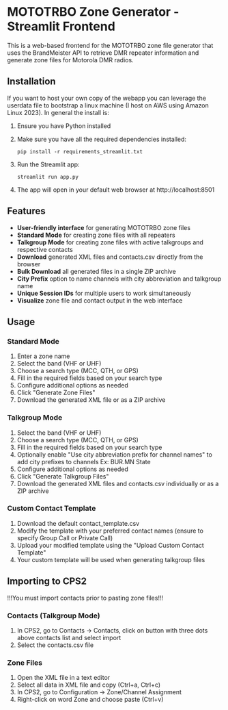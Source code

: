 # MOTOTRBO Zone Generator - Streamlit Frontend

This is a web-based frontend for the MOTOTRBO zone file generator that uses the BrandMeister API to retrieve DMR repeater information and generate zone files for Motorola DMR radios.

## Installation
If you want to host your own copy of the webapp you can leverage the userdata file to bootstrap a linux machine (I host on AWS using Amazon Linux 2023). In general the install is:
1. Ensure you have Python installed

2. Make sure you have all the required dependencies installed:
   ```
   pip install -r requirements_streamlit.txt
   ```

3. Run the Streamlit app:
   ```
   streamlit run app.py
   ```

4. The app will open in your default web browser at http://localhost:8501

## Features

- **User-friendly interface** for generating MOTOTRBO zone files
- **Standard Mode** for creating zone files with all repeaters
- **Talkgroup Mode** for creating zone files with active talkgroups and respective contacts
- **Download** generated XML files and contacts.csv directly from the browser
- **Bulk Download** all generated files in a single ZIP archive
- **City Prefix** option to name channels with city abbreviation and talkgroup name
- **Unique Session IDs** for multiple users to work simultaneously
- **Visualize** zone file and contact output in the web interface

## Usage

### Standard Mode
1. Enter a zone name
2. Select the band (VHF or UHF)
3. Choose a search type (MCC, QTH, or GPS)
4. Fill in the required fields based on your search type
5. Configure additional options as needed
6. Click "Generate Zone Files"
7. Download the generated XML file or as a ZIP archive

### Talkgroup Mode
1. Select the band (VHF or UHF)
2. Choose a search type (MCC, QTH, or GPS)
3. Fill in the required fields based on your search type
4. Optionally enable "Use city abbreviation prefix for channel names" to add city prefixes to channels Ex: BUR.MN State
5. Configure additional options as needed
6. Click "Generate Talkgroup Files"
7. Download the generated XML files and contacts.csv individually or as a ZIP archive

### Custom Contact Template
1. Download the default contact_template.csv
2. Modify the template with your preferred contact names (ensure to specify Group Call or Private Call)
3. Upload your modified template using the "Upload Custom Contact Template"
4. Your custom template will be used when generating talkgroup files

## Importing to CPS2
!!!You must import contacts prior to pasting zone files!!!
### Contacts (Talkgroup Mode)
1. In CPS2, go to Contacts → Contacts, click on button with three dots above contacts list and select import
2. Select the contacts.csv file

### Zone Files
1. Open the XML file in a text editor
2. Select all data in XML file and copy (Ctrl+a, Ctrl+c)
3. In CPS2, go to Configuration → Zone/Channel Assignment
4. Right-click on word Zone and choose paste (Ctrl+v)